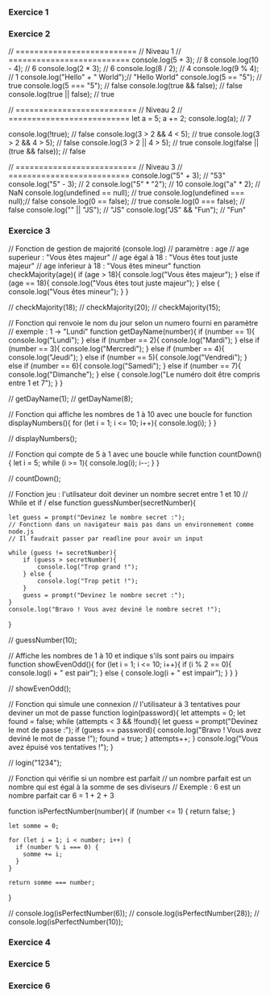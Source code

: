 ### Exercice 1 ###

<!-- Insérer une balise script dans un fichier html -->
<!-- Afficher “Hello world” dans la console du navigateur via ce fichier html  -->
<!-- On pourra utiliser console.log() -->

<script>console.log("Hello world")</script>

### Exercice 2 ###

// ==========================
// Niveau 1
// ==========================
console.log(5 + 3);             // 8
console.log(10 - 4);            // 6
console.log(2 * 3);             // 6
console.log(8 / 2);             // 4
console.log(9 % 4);             // 1
console.log("Hello" + " World");// "Hello World"
console.log(5 == "5");          // true
console.log(5 === "5");         // false
console.log(true && false);     // false
console.log(true || false);     // true

// ==========================
// Niveau 2
// ==========================
let a = 5;
a += 2;
console.log(a);                 // 7

console.log(!true);             // false
console.log(3 > 2 && 4 < 5);    // true
console.log(3 > 2 && 4 > 5);    // false
console.log(3 > 2 || 4 > 5);    // true
console.log(false || (true && false)); // false

// ==========================
// Niveau 3
// ==========================
console.log("5" + 3);           // "53"
console.log("5" - 3);           // 2
console.log("5" * "2");         // 10
console.log("a" * 2);           // NaN
console.log(undefined == null); // true
console.log(undefined === null);// false
console.log(0 == false);        // true
console.log(0 === false);       // false
console.log("" || "JS");        // "JS"
console.log("JS" && "Fun");     // "Fun"


### Exercice 3 ###

// Fonction de gestion de majorité (console.log)
// paramètre : age
// age superieur  : "Vous êtes majeur"
// age égal à 18 : "Vous êtes tout juste majeur"
// age inferieur à 18 : "Vous êtes mineur"
function checkMajority(age){
    if (age > 18){
        console.log("Vous êtes majeur");
    } else if (age == 18){
        console.log("Vous êtes tout juste majeur");
    } else {
        console.log("Vous êtes mineur");
    }
}

// checkMajority(18);
// checkMajority(20);
// checkMajority(15);

// Fonction qui renvoie le nom du jour selon un numero fourni en paramètre
// exemple : 1 -> "Lundi"
function getDayName(number){
    if (number == 1){
        console.log("Lundi");
    } else if (number == 2){
        console.log("Mardi");
    } else if (number == 3){
        console.log("Mercredi");
    } else if (number == 4){
        console.log("Jeudi");
    } else if (number == 5){
        console.log("Vendredi");
    } else if (number == 6){
        console.log("Samedi");
    } else if (number == 7){
        console.log("Dimanche");
    } else {
        console.log("Le numéro doit être compris entre 1 et 7");
    }
}

// getDayName(1);
// getDayName(8);

// Fonction qui affiche les nombres de 1 à 10 avec une boucle for 
function displayNumbers(){
    for (let i = 1; i <= 10; i++){
        console.log(i);
    }
}

// displayNumbers();

// Fonction qui compte de 5 à 1 avec une boucle while
function countDown(){
    let i = 5;
    while (i >= 1){
        console.log(i);
        i--;
    }
}

// countDown();

// Fonction jeu : l'utilsateur doit deviner un nombre secret entre 1 et 10 
// While et if / else
function guessNumber(secretNumber){

    let guess = prompt("Devinez le nombre secret :");
    // Fonctionn dans un navigateur mais pas dans un environnement comme node.js
    // Il faudrait passer par readline pour avoir un input

    while (guess != secretNumber){
        if (guess > secretNumber){
            console.log("Trop grand !");
        } else {
            console.log("Trop petit !");
        }
        guess = prompt("Devinez le nombre secret :");
    }
    console.log("Bravo ! Vous avez deviné le nombre secret !");
}

// guessNumber(10);

// Affiche les nombres de 1 à 10 et indique s'ils sont pairs ou impairs
function showEvenOdd(){
    for (let i = 1; i <= 10; i++){
        if (i % 2 == 0){
            console.log(i + " est pair");
        } else {
            console.log(i + " est impair");
        }
    }
}

// showEvenOdd();

// Fonction qui simule une connexion 
// l'utilisateur à 3 tentatives pour deviner un mot de passe
function login(password){
    let attempts = 0;
    let found = false;
    while (attempts < 3 && !found){
        let guess = prompt("Devinez le mot de passe :");
        if (guess == password){
            console.log("Bravo ! Vous avez deviné le mot de passe !");
            found = true;
        }
        attempts++;
    }
    console.log("Vous avez épuisé vos tentatives !");
}

// login("1234");

// Fonction qui vérifie si un nombre est parfait 
// un nombre parfait est un nombre qui est égal à la somme de ses diviseurs
// Exemple : 6 est un nombre parfait car 6 = 1 + 2 + 3

function isPerfectNumber(number){
    if (number <= 1) {
        return false;
    }
    
    let somme = 0;
  
    for (let i = 1; i < number; i++) {
      if (number % i === 0) {
        somme += i;
      }
    }
  
    return somme === number;
}

// console.log(isPerfectNumber(6));
// console.log(isPerfectNumber(28));
// console.log(isPerfectNumber(10));

### Exercice 4 ###
### Exercice 5 ###
### Exercice 6 ###